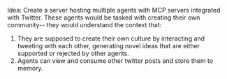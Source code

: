 Idea: Create a server hosting multiple agents with MCP servers integrated with Twitter. These agents would be tasked with creating their own community-- they would understand the context that:
1. They are supposed to create their own culture by interacting and tweeting with each other, generating novel ideas that are either supported or rejected by other agents.
2. Agents can view and consume other twitter posts and store them to memory.

